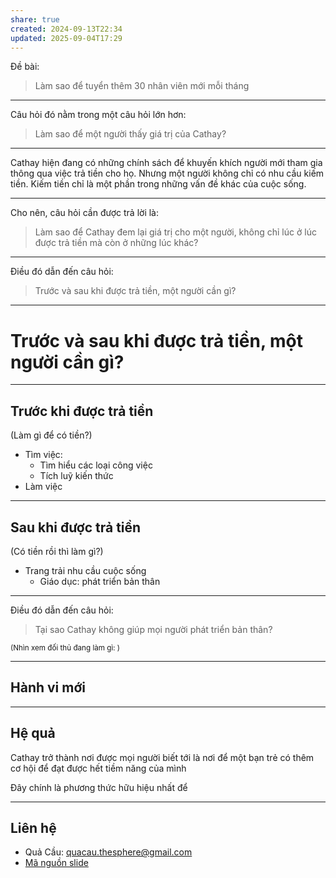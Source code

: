 ```yaml
---
share: true
created: 2024-09-13T22:34
updated: 2025-09-04T17:29
---
```

Đề bài:
> Làm sao để tuyển thêm 30 nhân viên mới mỗi tháng
---

Câu hỏi đó nằm trong một câu hỏi lớn hơn:
> Làm sao để một người thấy giá trị của Cathay?

---
Cathay hiện đang có những chính sách để khuyến khích người mới tham gia thông qua việc trả tiền cho họ. Nhưng một người không chỉ có nhu cầu kiếm tiền. <span class="fragment red">Kiếm tiền chỉ là một phần trong những vấn đề khác của cuộc sống.</span>

---

Cho nên, câu hỏi cần được trả lời là:
> Làm sao để Cathay đem lại giá trị cho một người, không chỉ lúc ở lúc được trả tiền mà còn ở những lúc khác?
---

Điều đó dẫn đến câu hỏi:
> Trước và sau khi được trả tiền, một người cần gì?
---

# Trước và sau khi được trả tiền, một người cần gì?
----
## Trước khi được trả tiền 
(Làm gì để có tiền?) <!-- .element: class="fragment" -->
- Tìm việc:<!-- .element: class="fragment" -->
    - Tìm hiểu các loại công việc<!-- .element: class="fragment" -->
    - Tích luỹ kiến thức<!-- .element: class="fragment" -->
- Làm việc<!-- .element: class="fragment" -->

----
## Sau khi được trả tiền
(Có tiền rồi thì làm gì?) <!-- .element: class="fragment" -->
- Trang trải nhu cầu cuộc sống<!-- .element: class="fragment" -->
    - Giáo dục: phát triển bản thân<!-- .element: class="fragment" -->

---
Điều đó dẫn đến câu hỏi:
> Tại sao Cathay không giúp mọi người phát triển bản thân?

<small class='fragment'>(Nhìn xem đối thủ đang làm gì: )</small>

----
## Hành vi mới

----
## Hệ quả
Cathay trở thành nơi được mọi người biết tới là nơi để một bạn trẻ có thêm cơ hội để đạt được hết tiềm năng của mình
 <!-- .element: class="fragment" -->

<span class="fragment">Đây chính là <span class="red">phương thức hữu hiệu nhất</span> để </span> 

---

## Liên hệ
- Quả Cầu: quacau.thesphere@gmail.com
- [Mã nguồn slide]() 
